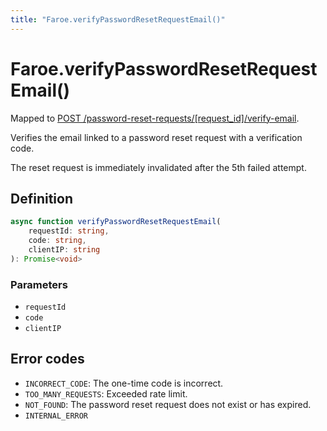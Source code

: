 ```yaml
---
title: "Faroe.verifyPasswordResetRequestEmail()"
---
```


# Faroe.verifyPasswordResetRequestEmail()

Mapped to [POST /password-reset-requests/\[request_id\]/verify-email](/reference/rest/endpoints/post_password-reset-requests_requestid_verify-email).

Verifies the email linked to a password reset request with a verification code.

The reset request is immediately invalidated after the 5th failed attempt.

## Definition

```ts
async function verifyPasswordResetRequestEmail(
    requestId: string,
    code: string,
    clientIP: string
): Promise<void>
```

### Parameters

- `requestId`
- `code`
- `clientIP`

## Error codes

- `INCORRECT_CODE`: The one-time code is incorrect.
- `TOO_MANY_REQUESTS`: Exceeded rate limit.
- `NOT_FOUND`: The password reset request does not exist or has expired.
- `INTERNAL_ERROR`
